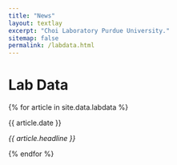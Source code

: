 ```yaml
---
title: "News"
layout: textlay
excerpt: "Choi Laboratory Purdue University."
sitemap: false
permalink: /labdata.html
---
```


# Lab Data

{% for article in site.data.labdata %}
<p>{{ article.date }} <br>

<em>{{ article.headline }}</em></p>
{% endfor %}
